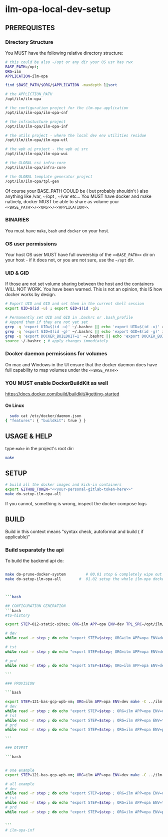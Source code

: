 # ilm-opa-local-dev-setup

## PREREQUISTES

### Directory Structure

You MUST have the following relative directory structure:

```bash
# this could be also ~/opt or any dir your OS usr has rwx
BASE_PATH=/opt;
ORG=ilm
APPLICATION=ilm-opa

find $BASE_PATH/$ORG/$APPLICATION -maxdepth 1|sort

# the APPLICTION_PATH
/opt/ilm/ilm-opa

# the configuration project for the ilm-opa application
/opt/ilm/ilm-opa/ilm-opa-cnf

# the infrastucture project
/opt/ilm/ilm-opa/ilm-opa-inf

# the utils project - where the local dev env utilities residue
/opt/ilm/ilm-opa/ilm-opa-utl

# the wpb ui project - the wpb ui src
/opt/ilm/ilm-opa/ilm-opa-wui

# the GLOBAL csi infra-core
/opt/ilm/ilm-opa/infra-core

# the GLOBAL template generator project
/opt/ilm/ilm-opa/tpl-gen
```

Of course your BASE_PATH COULD be ( but probably shouldn't ) also anything like /var, ~/opt , ~/var etc...
You MUST have docker and make natively, docker MUST be able to share as volume your `<<BASE_PATH>>/<<ORG>>/<<APPLICATION>>`.

### BINARIES

You must have `make`, `bash` and `docker` on your host.

### OS user permissions

Your host OS user MUST have full ownership of the `<<BASE_PATH>>` dir on your host - if it does not, or you are not sure, use the `~/opt` dir.

### UID & GID

If those are not set volume sharing between the host and the containers WILL NOT WORK. You have been warned. This is not an opinion, this IS how docker works by design.

```bash
# Export UID and GID and set them in the current shell session
export UID=$(id -u) ; export GID=$(id -g);

# Permanently set UID and GID in .bashrc or .bash_profile
# Append them if they are not yet set
grep -q 'export UID=$(id -u)' ~/.bashrc || echo 'export UID=$(id -u)' >> ~/.bashrc ;
grep -q 'export GID=$(id -g)' ~/.bashrc || echo 'export GID=$(id -g)' >> ~/.bashrc ;
grep -q 'export DOCKER_BUILDKIT=1' ~/.bashrc || echo 'export DOCKER_BUILDKIT=1' >> ~/.bashrc
source ~/.bashrc ; # apply changes immediately

```

### Docker daemon permissions for volumes

On mac and Windows in the UI ensure that the docker daemon does have full capability to map volumes under the `<<BASE_PATH>>`

### YOU MUST enable DockerBuildKit as well

https://docs.docker.com/build/buildkit/#getting-started

#### On Linux

```bash
  sudo cat /etc/docker/daemon.json
{ "features": { "buildkit": true } }
```

## USAGE & HELP

type `make` in the project's root dir:

```bash
make
```

## SETUP

```bash
# build all the docker images and kick-in containers
export GITHUB_TOKEN="<<your-personal-gitlab-token-here>>"
make do-setup-ilm-opa-all

```

If you cannot, something is wrong, inspect the docker compose logs

## BUILD

Build in this context means "syntax check, autoformat and build ( if applicable)"

### Build separately the api

To build the backend api do:

````bash

make do-prune-docker-system         # 00.01 stop & completely wipe out all the docker caches for ALL IMAGES !!!
make do-setup-ilm-opa-all        #  01.02 setup the whole ilm-opa dockerized setup



```bash

## CONFIGURATION GENERATION
```bash
#to-history

export STEP=012-static-sites; ORG=ilm APP=opa ENV=dev TPL_SRC=/opt/ilm/ilm-opa/ilm-opa-inf SRC=/opt/ilm/ilm-opa/ilm-opa-cnf/ TGT=/opt/ilm/ilm-opa/ilm-opa-cnf make do-generate-config-for-step

# dev
while read -r step ; do echo "export STEP=$step; ORG=ilm APP=opa ENV=dev TPL_SRC=/opt/ilm/ilm-opa/ilm-opa-inf SRC=/opt/ilm/ilm-opa/ilm-opa-cnf/ TGT=/opt/ilm/ilm-opa/ilm-opa-cnf make -C ../ilm-opa-utl do-generate-config-for-step"; done < <(ls -1 ../ilm-opa-inf/src/terraform|grep -v modules|sort)

# tst
while read -r step ; do echo "export STEP=$step; ORG=ilm APP=opa ENV=dev TPL_SRC=/opt/ilm/ilm-opa/ilm-opa-inf SRC=/opt/ilm/ilm-opa/ilm-opa-cnf/ TGT=/opt/ilm/ilm-opa/ilm-opa-cnf make -C ../ilm-opa-utl do-generate-config-for-step"; done < <(ls -1 ../ilm-opa-inf/src/terraform|grep -v modules|sort)

# prd
while read -r step ; do echo "export STEP=$step; ORG=ilm APP=opa ENV=dev TPL_SRC=/opt/ilm/ilm-opa/ilm-opa-inf SRC=/opt/ilm/ilm-opa/ilm-opa-cnf/ TGT=/opt/ilm/ilm-opa/ilm-opa-cnf make -C ../ilm-opa-utl do-generate-config-for-step"; done < <(ls -1 ../ilm-opa-inf/src/terraform|grep -v modules|sort)

```

### PROVISION

```bash

export STEP=121-bas-gcp-wpb-vm; ORG=ilm APP=opa ENV=dev make -C ../ilm-opa-utl do-provision
# dev
while read -r step ; do echo "export STEP=$step ; ORG=ilm APP=opa ENV=dev make -C ../ilm-opa-utl do-provision"; done < <(ls -1 ../ilm-opa-inf/src/terraform|grep -v modules|sort)
# tst
while read -r step ; do echo "export STEP=$step ; ORG=ilm APP=opa ENV=tst make -C ../ilm-opa-utl do-provision"; done < <(ls -1 ../ilm-opa-inf/src/terraform|grep -v modules|sort)
# prd
while read -r step ; do echo "export STEP=$step ; ORG=ilm APP=opa ENV=prd make -C ../ilm-opa-utl do-provision"; done < <(ls -1 ../ilm-opa-inf/src/terraform|grep -v modules|sort)

```

### DIVEST

```bash


# one example
export STEP=121-bas-gcp-wpb-vm; ORG=ilm APP=opa ENV=dev make -C ../ilm-opa-utl do-divest

# all example
# dev
while read -r step ; do echo "export STEP=$step ; ORG=ilm APP=opa ENV=dev make -C ../ilm-opa-utl do-divest"; done < <(ls -1 src/terraform|grep -v modules|sort)
# tst
while read -r step ; do echo "export STEP=$step ; ORG=ilm APP=opa ENV=tst make -C ../ilm-opa-utl do-divest"; done < <(ls -1 src/terraform|grep -v modules|sort)
# prd
while read -r step ; do echo "export STEP=$step ; ORG=ilm APP=opa ENV=prd make -C ../ilm-opa-utl do-divest"; done < <(ls -1 src/terraform|grep -v modules|sort)


```
# ilm-opa-inf
